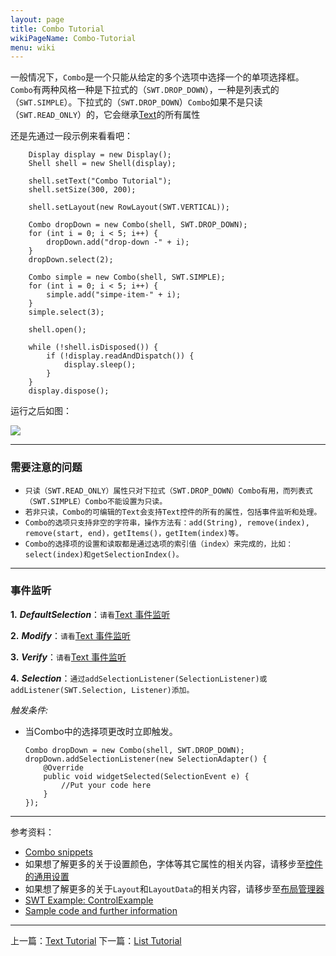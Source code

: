 ```yaml
---
layout: page
title: Combo Tutorial
wikiPageName: Combo-Tutorial
menu: wiki
---
```


一般情况下，`Combo`是一个只能从给定的多个选项中选择一个的单项选择框。`Combo`有两种风格一种是下拉式的（`SWT.DROP_DOWN`），一种是列表式的（`SWT.SIMPLE`）。下拉式的（`SWT.DROP_DOWN`）`Combo`如果不是只读（`SWT.READ_ONLY`）的，它会继承[Text]({{site.baseurl}}/wiki/Text-Tutorial.html)的所有属性

还是先通过一段示例来看看吧：

		Display display = new Display();
		Shell shell = new Shell(display);

		shell.setText("Combo Tutorial");
		shell.setSize(300, 200);

		shell.setLayout(new RowLayout(SWT.VERTICAL));
		
		Combo dropDown = new Combo(shell, SWT.DROP_DOWN);
		for (int i = 0; i < 5; i++) {
			dropDown.add("drop-down -" + i);
		}
		dropDown.select(2);
		
		Combo simple = new Combo(shell, SWT.SIMPLE);
		for (int i = 0; i < 5; i++) {
			simple.add("simpe-item-" + i);
		}
		simple.select(3);

		shell.open();

		while (!shell.isDisposed()) {
			if (!display.readAndDispatch()) {
				display.sleep();
			}
		}
		display.dispose();

运行之后如图：

![]({{site.baseurl}}/wiki/images/image_swt_combo1.png)

***
### 需要注意的问题

 * `只读（SWT.READ_ONLY）属性只对下拉式（SWT.DROP_DOWN）Combo有用，而列表式（SWT.SIMPLE）Combo不能设置为只读。`
 * `若非只读，Combo的可编辑的Text会支持Text控件的所有的属性，包括事件监听和处理。`
 * `Combo的选项只支持非空的字符串，操作方法有：add(String), remove(index), remove(start, end)，getItems()，getItem(index)等。`
 * `Combo的选择项的设置和读取都是通过选项的索引值（index）来完成的，比如：select(index)和getSelectionIndex()。`

***
### 事件监听

**1.** _**DefaultSelection**_：`请看`[Text 事件监听]({{site.baseurl}}/wiki/Text-Tutorial.html)

**2.** _**Modify**_：`请看`[Text 事件监听]({{site.baseurl}}/wiki/Text-Tutorial.html)

**3.** _**Verify**_：`请看`[Text 事件监听]({{site.baseurl}}/wiki/Text-Tutorial.html)

**4.** _**Selection**_：`通过addSelectionListener(SelectionListener)或addListener(SWT.Selection, Listener)添加。`

_触发条件:_

  * 当Combo中的选择项更改时立即触发。

    	Combo dropDown = new Combo(shell, SWT.DROP_DOWN);
		dropDown.addSelectionListener(new SelectionAdapter() {
			@Override
			public void widgetSelected(SelectionEvent e) {
				//Put your code here
			}
		});

***
参考资料：
  * [Combo snippets](http://www.eclipse.org/swt/snippets/#combo)
  * 如果想了解更多的关于设置颜色，字体等其它属性的相关内容，请移步至[控件的通用设置]({{site.baseurl}}/wiki/Common-Properties-Tutorial.html)
  * 如果想了解更多的关于`Layout`和`LayoutData`的相关内容，请移步至[布局管理器]({{site.baseurl}}/wiki/Layouts-Tutorial.html)
  * [SWT Example: ControlExample](http://www.eclipse.org/swt/examples.php)
  * [Sample code and further information](http://www.eclipse.org/swt/)

***

上一篇：[Text Tutorial]({{site.baseurl}}/wiki/Text-Tutorial.html)
下一篇：[List Tutorial]({{site.baseurl}}/wiki/List-Tutorial.html)

